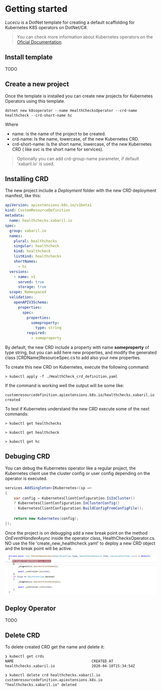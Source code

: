 # Getting started

*Lucecu* is a DotNet template for creating a default scaffolding for Kubernetes K8S operators on DotNet/C#.

> You can check more information about Kubernetes operators on the [Oficial Documentation](https://kubernetes.io/docs/concepts/extend-kubernetes/operator/).

## Install template

TODO

## Create a new project

Once the template is installed you can create new  projects for Kubernetes Operators using this template.

```shell
dotnet new k8soperator --name HealthChecksOperator --crd-name healthcheck --crd-short-name hc
```

Where

- name: Is the name of the project to be created.
- crd-name: Is the name, lowercase, of the new Kubernetes CRD.
- crd-short-name: Is the short name, lowercase, of the new Kubernetes CRD ( like svc is the short name for services).

> Optionally you can add crd-group-name parameter, if default 'xabaril.io' is used.

## Installing CRD

The new project include a *Deployment* folder with the new CRD deployment manifest, like this:

```yaml
apiVersion: apiextensions.k8s.io/v1beta1
kind: CustomResourceDefinition
metadata:
  name: healthchecks.xabaril.io
spec:
  group: xabaril.io
  names:
    plural: healthchecks
    singular: healthcheck
    kind: healthcheck
    listKind: healthchecks
    shortNames:
      - hc
  versions:
    - name: v1
      served: true
      storage: true
  scope: Namespaced
  validation:
    openAPIV3Schema:
      properties:
        spec:
          properties:
            someproperty:
              type: string
          required:
            - someproperty
```

By default, the new CRD include a property with name **someproperty** of type string, but you can add here new properties, and modify the generated class [CRDName]ResourceSpec.cs to add also your new properties.

To create this new CRD on Kubernetes, execute the following command:

```shell
> kubectl apply -f ./HealthCheck_crd_definition.yaml
```
If the command is working well the output will be some like:

```shell
customresourcedefinition.apiextensions.k8s.io/healthchecks.xabaril.io created
```
To test if Kubernetes understand the new CRD execute some of the next commands:

```shell
> kubectl get healthchecks
```
```shell
> kubectl get healthcheck
```
```shell
> kubectl get hc
```

## Debuging CRD

You can debug the Kubernetes operator like a regular project,  the Kubernetes client use the cluster config or user config depending on the operator is executed.

```csharp
services.AddSingleton<IKubernetes>(sp =>
{
    var config = KubernetesClientConfiguration.IsInCluster() 
    ? KubernetesClientConfiguration.InClusterConfig() 
    : KubernetesClientConfiguration.BuildConfigFromConfigFile();

    return new Kubernetes(config);
});
```

Once the project is on debugging add a new break point on the method *OnEventHandlerAsync* inside the operator class, HealthChecksOperator.cs. NO use the file 'create_new_healthcheck.yaml' to deploy a new CRD object and the break point will be active.

![Debugging Operator](./images/debug_operator.png)

## Deploy Operator

TODO

## Delete CRD

To delete created CRD get the name and delete it:

```shell
❯ kubectl get crds
NAME                                    CREATED AT
healthchecks.xabaril.io                 2020-04-10T15:34:54Z
```

```shell
❯ kubectl delete crd healthchecks.xabaril.io
customresourcedefinition.apiextensions.k8s.io "healthchecks.xabaril.io" deleted
```